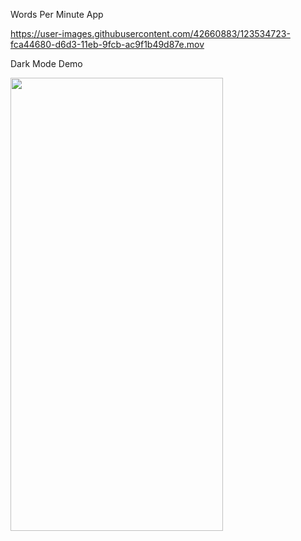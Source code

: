 Words Per Minute App


https://user-images.githubusercontent.com/42660883/123534723-fca44680-d6d3-11eb-9fcb-ac9f1b49d87e.mov



Dark Mode Demo

<img src="https://user-images.githubusercontent.com/42660883/123535743-9d960000-d6da-11eb-8125-7cce79b91f0f.gif" width="340" height="725" />



